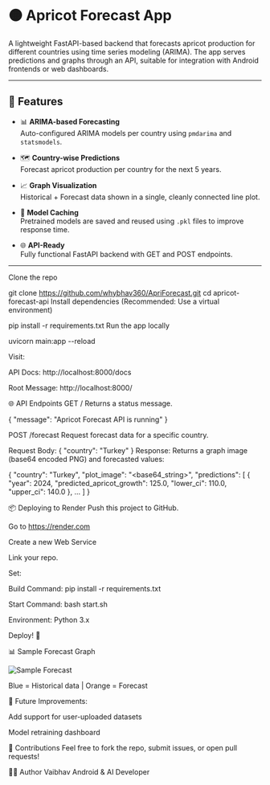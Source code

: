 # 🟠 Apricot Forecast App

A lightweight FastAPI-based backend that forecasts apricot production for different countries using time series modeling (ARIMA). The app serves predictions and graphs through an API, suitable for integration with Android frontends or web dashboards.

---

## 🚀 Features

- 📊 **ARIMA-based Forecasting**  
  Auto-configured ARIMA models per country using `pmdarima` and `statsmodels`.

- 🗺️ **Country-wise Predictions**  
  Forecast apricot production per country for the next 5 years.

- 📈 **Graph Visualization**  
  Historical + Forecast data shown in a single, cleanly connected line plot.

- 💾 **Model Caching**  
  Pretrained models are saved and reused using `.pkl` files to improve response time.

- 🌐 **API-Ready**  
  Fully functional FastAPI backend with GET and POST endpoints.

---
Clone the repo


git clone https://github.com/whybhav360/ApriForecast.git
cd apricot-forecast-api
Install dependencies
(Recommended: Use a virtual environment)

pip install -r requirements.txt
Run the app locally

uvicorn main:app --reload


Visit:

API Docs: http://localhost:8000/docs

Root Message: http://localhost:8000/

🌐 API Endpoints
GET /
Returns a status message.

{
  "message": "Apricot Forecast API is running"
}


POST /forecast
Request forecast data for a specific country.

Request Body:
{
  "country": "Turkey"
}
Response:
Returns a graph image (base64 encoded PNG) and forecasted values:

{
  "country": "Turkey",
  "plot_image": "<base64_string>",
  "predictions": [
    {
      "year": 2024,
      "predicted_apricot_growth": 125.0,
      "lower_ci": 110.0,
      "upper_ci": 140.0
    },
    ...
  ]
}

📦 Deploying to Render
Push this project to GitHub.

Go to https://render.com

Create a new Web Service

Link your repo.

Set:

Build Command: pip install -r requirements.txt

Start Command: bash start.sh

Environment: Python 3.x

Deploy! 🎉

📊 Sample Forecast Graph

![Sample Forecast](https://github.com/user-attachments/assets/e9e3412d-7b68-4798-acd0-7aa72b59fa42)


Blue = Historical data | Orange = Forecast

📌 Future Improvements:

Add support for user-uploaded datasets

Model retraining dashboard

🤝 Contributions
Feel free to fork the repo, submit issues, or open pull requests!

🧑‍💻 Author
Vaibhav
Android & AI Developer

